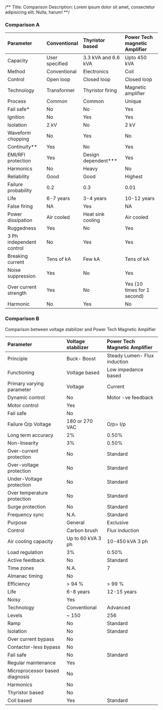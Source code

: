 /**
Title: Comparison
Description: Lorem ipsum dolor sit amet, consectetur adipisicing elit. Nulla, harum!
**/

### Comparison A
| Parameter | Conventional | Thyristor based | Power Tech magnetic Amplifier |
|:-|:-|:-|:-|
| Capacity | User specified | 3.3 kVA and 6.6 kVA | Upto 450 kVA |
| Method | Conventional | Electronics | Coil |
| Control | Open loop | Closed loop | Closed loop |
| Technology | Transformer | Thyristor firing | Magnetic amplifier |
| Process | Common | Common | Unique |
| Fail safe* | No | No | Yes |
| Ignition | No | Yes | Yes |
| Isolation | 2 kV | No | 2 kV |
| Waveform chopping | No | Yes | No|
| Continuity** | Yes | No | Yes |
| EMI/RFI protection | Yes | Design dependent*** | Yes |
| Harmonics | No | Heavy | No |
| Reliability | Good | Good | Highest |
| Failure probability | 0.2 | 0.3 | 0.01 |
| Life | 6-7 years | 3-4 years | 10-12 years |
| False firing | NA | Yes | NA |
| Power dissipation | Air cooled | Heat sink cooling | Air cooled |
| Ruggedness | Yes | No | Yes |
| 3 Ph independent control | No | Yes | Yes |
| Breaking current | Tens of kA | Few kA | Tens of kA |
| Noise suppression | Yes | No | Yes |
| Over current strength | Yes | No | Yes (10 times for 1 second) |
| Harmonic | No | Yes | No |

### Comparison B
Comparison between voltage stabilizer and Power Tech Magnetic Amplifier

| Parameter | Voltage stabilizer | Power Tech Magnetic Amplifier |
|:-|:-|:-|
| Principle | Buck- Boost | Steady Lumen- Flux induction |
| Functioning | Voltage based | Low impedance based |
| Primary varying parameter | Voltage | Current |
| Dynamic control | No | Motor -ve feedback |
| Motor control | Yes |  |
| Fail safe | No |  |
| Failure O/p Voltage | 180 or 270 VAC | O/p= I/p |
| Long term accuracy | 2% | 0.50% |
| Non-linearity | 3% | 0.50% |
| Over-current protection | No | Standard |
| Over-voltage protection | No | Standard |
| Under-Voltage protection | No | Standard |
| Over temperature protection | No | Standard |
| Surge protection | No | Standard |
| Frequency sync | N.A. | Standard |
| Purpose | General | Exclusive |
| Control | Carbon brush | Flux induction |
| Air cooling capacity | Up to 60 kVA 3 ph | 10-450 kVA 3 ph |
| Load regulation | 3% | 0.50% |
| Active feedback | No | Standard |
| Time zones | N.A. | 7 |
| Almanac timing | No |  |
| Efficiency | > 94 % | > 99 % |
| Life | 6-8 years | 12-15 years |
| Noisy | Yes |  |
| Technology | Conventional | Advanced |
| Levels | ~ 150 | 256 |
| Ramp | No | Standard |
| Isolation | No | Standard |
| Over current bypass | No |  |
| Contactor-less bypass | No |  |
| Fail safe | No | Standard |
| Regular maintenance | Yes |  |
| Microprocessor based diagnosis | No |  |
| Harmonics | No |  |
| Thyristor based | No |  |
| Coil based | Yes | Standard |
